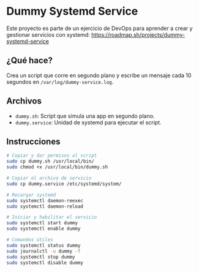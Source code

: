 # Dummy Systemd Service

Este proyecto es parte de un ejercicio de DevOps para aprender a crear y gestionar servicios con systemd: https://roadmap.sh/projects/dummy-systemd-service

## ¿Qué hace?

Crea un script que corre en segundo plano y escribe un mensaje cada 10 segundos en `/var/log/dummy-service.log`.

## Archivos

- `dummy.sh`: Script que simula una app en segundo plano.
- `dummy.service`: Unidad de systemd para ejecutar el script.

## Instrucciones

```bash
# Copiar y dar permisos al script
sudo cp dummy.sh /usr/local/bin/
sudo chmod +x /usr/local/bin/dummy.sh

# Copiar el archivo de servicio
sudo cp dummy.service /etc/systemd/system/

# Recargar systemd
sudo systemctl daemon-reexec
sudo systemctl daemon-reload

# Iniciar y habilitar el servicio
sudo systemctl start dummy
sudo systemctl enable dummy

# Comandos útiles
sudo systemctl status dummy
sudo journalctl -u dummy -f
sudo systemctl stop dummy
sudo systemctl disable dummy
```
